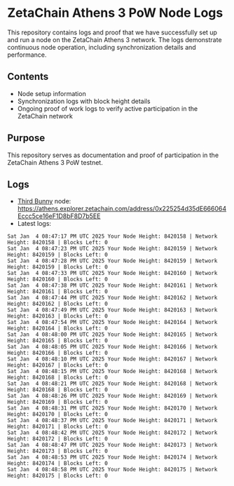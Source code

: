 # ZetaChain Athens 3 PoW Node Logs
This repository contains logs and proof that we have successfully set up and run a node on the ZetaChain Athens 3 network. The logs demonstrate continuous node operation, including synchronization details and performance.

## Contents
- Node setup information
- Synchronization logs with block height details
- Ongoing proof of work logs to verify active participation in the ZetaChain network

## Purpose
This repository serves as documentation and proof of participation in the ZetaChain Athens 3 PoW testnet.

## Logs

- [Third Bunny](https://thirdbunny.xyz/) node: https://athens.explorer.zetachain.com/address/0x225254d35dE666064Eccc5ce16eF1D8bF8D7b5EE
- Latest logs:
```
Sat Jan  4 08:47:17 PM UTC 2025 Your Node Height: 8420158 | Network Height: 8420158 | Blocks Left: 0
Sat Jan  4 08:47:23 PM UTC 2025 Your Node Height: 8420159 | Network Height: 8420159 | Blocks Left: 0
Sat Jan  4 08:47:28 PM UTC 2025 Your Node Height: 8420159 | Network Height: 8420159 | Blocks Left: 0
Sat Jan  4 08:47:33 PM UTC 2025 Your Node Height: 8420160 | Network Height: 8420160 | Blocks Left: 0
Sat Jan  4 08:47:38 PM UTC 2025 Your Node Height: 8420161 | Network Height: 8420161 | Blocks Left: 0
Sat Jan  4 08:47:44 PM UTC 2025 Your Node Height: 8420162 | Network Height: 8420162 | Blocks Left: 0
Sat Jan  4 08:47:49 PM UTC 2025 Your Node Height: 8420163 | Network Height: 8420163 | Blocks Left: 0
Sat Jan  4 08:47:54 PM UTC 2025 Your Node Height: 8420164 | Network Height: 8420164 | Blocks Left: 0
Sat Jan  4 08:48:00 PM UTC 2025 Your Node Height: 8420165 | Network Height: 8420165 | Blocks Left: 0
Sat Jan  4 08:48:05 PM UTC 2025 Your Node Height: 8420166 | Network Height: 8420166 | Blocks Left: 0
Sat Jan  4 08:48:10 PM UTC 2025 Your Node Height: 8420167 | Network Height: 8420167 | Blocks Left: 0
Sat Jan  4 08:48:15 PM UTC 2025 Your Node Height: 8420168 | Network Height: 8420168 | Blocks Left: 0
Sat Jan  4 08:48:21 PM UTC 2025 Your Node Height: 8420168 | Network Height: 8420168 | Blocks Left: 0
Sat Jan  4 08:48:26 PM UTC 2025 Your Node Height: 8420169 | Network Height: 8420169 | Blocks Left: 0
Sat Jan  4 08:48:31 PM UTC 2025 Your Node Height: 8420170 | Network Height: 8420170 | Blocks Left: 0
Sat Jan  4 08:48:37 PM UTC 2025 Your Node Height: 8420171 | Network Height: 8420171 | Blocks Left: 0
Sat Jan  4 08:48:42 PM UTC 2025 Your Node Height: 8420172 | Network Height: 8420172 | Blocks Left: 0
Sat Jan  4 08:48:47 PM UTC 2025 Your Node Height: 8420173 | Network Height: 8420173 | Blocks Left: 0
Sat Jan  4 08:48:53 PM UTC 2025 Your Node Height: 8420174 | Network Height: 8420174 | Blocks Left: 0
Sat Jan  4 08:48:58 PM UTC 2025 Your Node Height: 8420175 | Network Height: 8420175 | Blocks Left: 0
```
